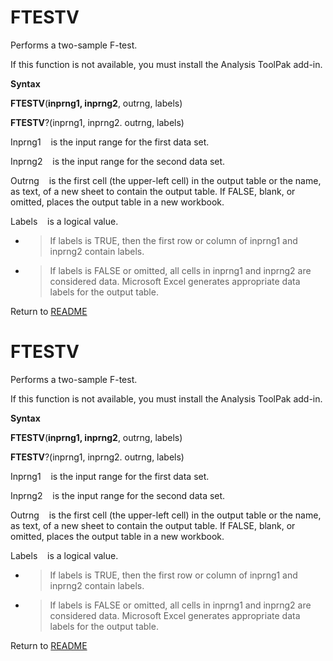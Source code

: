 # FTESTV

Performs a two-sample F-test.

If this function is not available, you must install the Analysis ToolPak
add-in.

**Syntax**

**FTESTV**(**inprng1, inprng2**, outrng, labels)

**FTESTV**?(inprng1, inprng2. outrng, labels)

Inprng1&nbsp;&nbsp;&nbsp;&nbsp;is the input range for the first data
set.

Inprng2&nbsp;&nbsp;&nbsp;&nbsp;is the input range for the second data
set.

Outrng&nbsp;&nbsp;&nbsp;&nbsp;is the first cell (the upper-left cell) in
the output table or the name, as text, of a new sheet to contain the
output table. If FALSE, blank, or omitted, places the output table in a
new workbook.

Labels&nbsp;&nbsp;&nbsp;&nbsp;is a logical value.

  - > If labels is TRUE, then the first row or column of inprng1 and
    > inprng2 contain labels.

  - > If labels is FALSE or omitted, all cells in inprng1 and inprng2
    > are considered data. Microsoft Excel generates appropriate data
    > labels for the output table.



Return to [README](README.md#F)

# FTESTV

Performs a two-sample F-test.

If this function is not available, you must install the Analysis ToolPak
add-in.

**Syntax**

**FTESTV**(**inprng1, inprng2**, outrng, labels)

**FTESTV**?(inprng1, inprng2. outrng, labels)

Inprng1&nbsp;&nbsp;&nbsp;&nbsp;is the input range for the first data
set.

Inprng2&nbsp;&nbsp;&nbsp;&nbsp;is the input range for the second data
set.

Outrng&nbsp;&nbsp;&nbsp;&nbsp;is the first cell (the upper-left cell) in
the output table or the name, as text, of a new sheet to contain the
output table. If FALSE, blank, or omitted, places the output table in a
new workbook.

Labels&nbsp;&nbsp;&nbsp;&nbsp;is a logical value.

  - > If labels is TRUE, then the first row or column of inprng1 and
    > inprng2 contain labels.

  - > If labels is FALSE or omitted, all cells in inprng1 and inprng2
    > are considered data. Microsoft Excel generates appropriate data
    > labels for the output table.



Return to [README](README.md#F)

